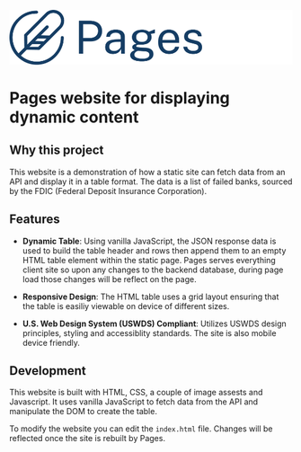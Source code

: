 ![Pages](/assets/images/pages-logo.png)

# Pages website for displaying dynamic content

## Why this project

This website is a demonstration of how a static site can fetch data from an API and display it in a table format. The data is a list of failed banks, sourced by the FDIC (Federal Deposit Insurance Corporation). 

## Features

- **Dynamic Table**: Using vanilla JavaScript, the JSON response data is used to build the table header and rows then append them to an empty HTML table element within the static page. Pages serves everything client site so upon any changes to the backend database, during page load those changes will be reflect on the page.

- **Responsive Design**: The HTML table uses a grid layout ensuring that the table is easiliy viewable on device of different sizes.

- **U.S. Web Design System (USWDS) Compliant**: Utilizes USWDS design principles, styling and accessiblity standards. The site is also mobile device friendly.

## Development

This website is built with HTML, CSS, a couple of image assests and Javascript. It uses vanilla JavaScript to fetch data from the API and manipulate the DOM to create the table.

To modify the website you can edit the `index.html` file. Changes will be reflected once the site is rebuilt by Pages.